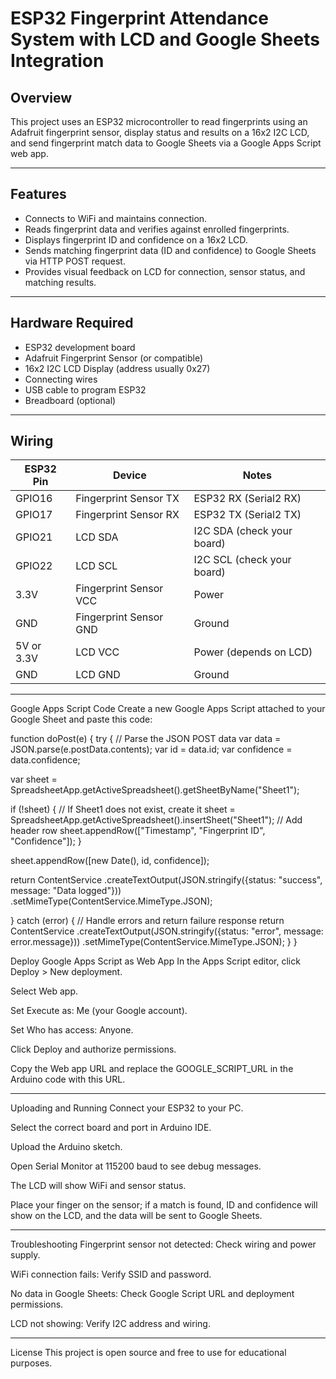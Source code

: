 # ESP32 Fingerprint Attendance System with LCD and Google Sheets Integration

## Overview

This project uses an ESP32 microcontroller to read fingerprints using an Adafruit fingerprint sensor, display status and results on a 16x2 I2C LCD, and send fingerprint match data to Google Sheets via a Google Apps Script web app.

---

## Features

- Connects to WiFi and maintains connection.
- Reads fingerprint data and verifies against enrolled fingerprints.
- Displays fingerprint ID and confidence on a 16x2 LCD.
- Sends matching fingerprint data (ID and confidence) to Google Sheets via HTTP POST request.
- Provides visual feedback on LCD for connection, sensor status, and matching results.

---

## Hardware Required

- ESP32 development board  
- Adafruit Fingerprint Sensor (or compatible)  
- 16x2 I2C LCD Display (address usually 0x27)  
- Connecting wires  
- USB cable to program ESP32  
- Breadboard (optional)  

---

## Wiring

| ESP32 Pin | Device                | Notes                     |
|-----------|-----------------------|---------------------------|
| GPIO16    | Fingerprint Sensor TX | ESP32 RX (Serial2 RX)     |
| GPIO17    | Fingerprint Sensor RX | ESP32 TX (Serial2 TX)     |
| GPIO21    | LCD SDA               | I2C SDA (check your board)|
| GPIO22    | LCD SCL               | I2C SCL (check your board)|
| 3.3V      | Fingerprint Sensor VCC| Power                     |
| GND       | Fingerprint Sensor GND| Ground                    |
| 5V or 3.3V| LCD VCC               | Power (depends on LCD)    |
| GND       | LCD GND               | Ground                    |

---

Google Apps Script Code
Create a new Google Apps Script attached to your Google Sheet and paste this code:

function doPost(e) {
  try {
    // Parse the JSON POST data
    var data = JSON.parse(e.postData.contents);
    var id = data.id;
    var confidence = data.confidence;

  
  var sheet = SpreadsheetApp.getActiveSpreadsheet().getSheetByName("Sheet1");

  if (!sheet) {
      // If Sheet1 does not exist, create it
      sheet = SpreadsheetApp.getActiveSpreadsheet().insertSheet("Sheet1");
      // Add header row
      sheet.appendRow(["Timestamp", "Fingerprint ID", "Confidence"]);
    }

  
   sheet.appendRow([new Date(), id, confidence]);


  return ContentService
      .createTextOutput(JSON.stringify({status: "success", message: "Data logged"}))
      .setMimeType(ContentService.MimeType.JSON);

  } catch (error) {
    // Handle errors and return failure response
    return ContentService
      .createTextOutput(JSON.stringify({status: "error", message: error.message}))
      .setMimeType(ContentService.MimeType.JSON);
  }
}


Deploy Google Apps Script as Web App
In the Apps Script editor, click Deploy > New deployment.

Select Web app.

Set Execute as: Me (your Google account).

Set Who has access: Anyone.

Click Deploy and authorize permissions.

Copy the Web app URL and replace the GOOGLE_SCRIPT_URL in the Arduino code with this URL.

---

Uploading and Running
Connect your ESP32 to your PC.

Select the correct board and port in Arduino IDE.

Upload the Arduino sketch.

Open Serial Monitor at 115200 baud to see debug messages.

The LCD will show WiFi and sensor status.

Place your finger on the sensor; if a match is found, ID and confidence will show on the LCD, and the data will be sent to Google Sheets.

---

Troubleshooting
Fingerprint sensor not detected: Check wiring and power supply.

WiFi connection fails: Verify SSID and password.

No data in Google Sheets: Check Google Script URL and deployment permissions.

LCD not showing: Verify I2C address and wiring.

---

License
This project is open source and free to use for educational purposes.
